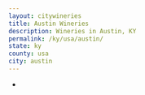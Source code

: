 ```yaml
---
layout: citywineries
title: Austin Wineries
description: Wineries in Austin, KY
permalink: /ky/usa/austin/
state: ky
county: usa
city: austin
---
```

-
